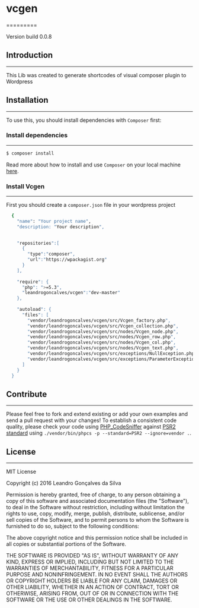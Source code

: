 # vcgen 
=========

Version build 0.0.8

## Introduction
-----------------
 This Lib was created to generate shortcodes of visual composer plugin to Wordpress


## Installation
----------------

To use this, you should install dependencies with `Composer` first:

### Install dependencies
-------------------------

```bash
$ composer install
```

Read more about how to install and use `Composer` on your local machine [here](https://getcomposer.org/doc/00-intro.md#installation-linux-unix-osx).

### Install Vcgen
-----------------

First you should create a `composer.json` file in your wordpress project

```bash
  {
    "name": "Your project name",
    "description: "Your description",

  
    "repositories":[
      {
        "type":"composer",
        "url":"https://wpackagist.org"
      }
    ],
  
    "require": {
      "php": ">=5.3",
      "leandrogoncalves/vcgen":"dev-master"
    },
  
    "autoload": {
      "files": [
        "vendor/leandrogoncalves/vcgen/src/Vcgen_factory.php",
        "vendor/leandrogoncalves/vcgen/src/Vcgen_collection.php",
        "vendor/leandrogoncalves/vcgen/src/nodes/Vcgen_node.php",
        "vendor/leandrogoncalves/vcgen/src/nodes/Vcgen_row.php",
        "vendor/leandrogoncalves/vcgen/src/nodes/Vcgen_col.php",
        "vendor/leandrogoncalves/vcgen/src/nodes/Vcgen_text.php",
        "vendor/leandrogoncalves/vcgen/src/exceptions/NullException.php",
        "vendor/leandrogoncalves/vcgen/src/exceptions/ParameterException.php"
      ]
    }
  }
```


## Contribute
------------

Please feel free to fork and extend existing or add your own examples and send a pull request with your changes!
To establish a consistent code quality, please check your code using [PHP_CodeSniffer](https://github.com/squizlabs/PHP_CodeSniffer) against [PSR2 standard](https://github.com/php-fig/fig-standards/blob/master/accepted/PSR-2-coding-style-guide.md) using `./vendor/bin/phpcs -p --standard=PSR2 --ignore=vendor .`.


## License
----------

MIT License

Copyright (c) 2016 Leandro Gonçalves da Silva

Permission is hereby granted, free of charge, to any person obtaining a copy
of this software and associated documentation files (the "Software"), to deal
in the Software without restriction, including without limitation the rights
to use, copy, modify, merge, publish, distribute, sublicense, and/or sell
copies of the Software, and to permit persons to whom the Software is
furnished to do so, subject to the following conditions:

The above copyright notice and this permission notice shall be included in all
copies or substantial portions of the Software.

THE SOFTWARE IS PROVIDED "AS IS", WITHOUT WARRANTY OF ANY KIND, EXPRESS OR
IMPLIED, INCLUDING BUT NOT LIMITED TO THE WARRANTIES OF MERCHANTABILITY,
FITNESS FOR A PARTICULAR PURPOSE AND NONINFRINGEMENT. IN NO EVENT SHALL THE
AUTHORS OR COPYRIGHT HOLDERS BE LIABLE FOR ANY CLAIM, DAMAGES OR OTHER
LIABILITY, WHETHER IN AN ACTION OF CONTRACT, TORT OR OTHERWISE, ARISING FROM,
OUT OF OR IN CONNECTION WITH THE SOFTWARE OR THE USE OR OTHER DEALINGS IN THE
SOFTWARE.